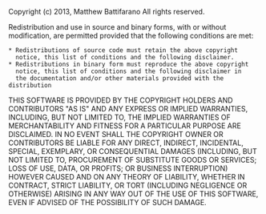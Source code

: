 Copyright (c) 2013, Matthew Battifarano
All rights reserved.

Redistribution and use in source and binary forms, with or without 
modification, are permitted provided that the following conditions are 
met:

    * Redistributions of source code must retain the above copyright 
      notice, this list of conditions and the following disclaimer.
    * Redistributions in binary form must reproduce the above copyright 
      notice, this list of conditions and the following disclaimer in 
      the documentation and/or other materials provided with the distribution
      
THIS SOFTWARE IS PROVIDED BY THE COPYRIGHT HOLDERS AND CONTRIBUTORS "AS IS" 
AND ANY EXPRESS OR IMPLIED WARRANTIES, INCLUDING, BUT NOT LIMITED TO, THE 
IMPLIED WARRANTIES OF MERCHANTABILITY AND FITNESS FOR A PARTICULAR PURPOSE 
ARE DISCLAIMED. IN NO EVENT SHALL THE COPYRIGHT OWNER OR CONTRIBUTORS BE 
LIABLE FOR ANY DIRECT, INDIRECT, INCIDENTAL, SPECIAL, EXEMPLARY, OR 
CONSEQUENTIAL DAMAGES (INCLUDING, BUT NOT LIMITED TO, PROCUREMENT OF 
SUBSTITUTE GOODS OR SERVICES; LOSS OF USE, DATA, OR PROFITS; OR BUSINESS 
INTERRUPTION) HOWEVER CAUSED AND ON ANY THEORY OF LIABILITY, WHETHER IN 
CONTRACT, STRICT LIABILITY, OR TORT (INCLUDING NEGLIGENCE OR OTHERWISE) 
ARISING IN ANY WAY OUT OF THE USE OF THIS SOFTWARE, EVEN IF ADVISED OF THE 
POSSIBILITY OF SUCH DAMAGE.